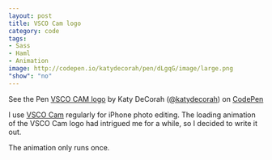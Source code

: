 ```yaml
---
layout: post
title: VSCO Cam logo
category: code
tags:
- Sass
- Haml
- Animation
image: http://codepen.io/katydecorah/pen/dLgqG/image/large.png
"show": "no"
---
```


<p data-height="300" data-theme-id="97" data-slug-hash="dLgqG" data-user="katydecorah" data-default-tab="result" class='codepen'>See the Pen <a href='http://codepen.io/katydecorah/pen/dLgqG'>VSCO CAM logo</a> by Katy DeCorah (<a href='http://codepen.io/katydecorah'>@katydecorah</a>) on <a href='http://codepen.io'>CodePen</a></p>

I use [VSCO Cam](https://itunes.apple.com/us/app/vsco-cam/id588013838?mt=8) regularly for iPhone photo editing. The loading animation of the VSCO Cam logo had intrigued me for a while, so I decided to write it out.

The animation only runs once.